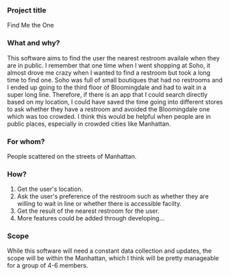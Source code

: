 ### Project title
Find Me the One

### What and why?
This software aims to find the user the nearest restroom availale when they are in public. I remember that one time when I went shopping at Soho, it almost drove me crazy when I wanted to find a restroom but took a long time to find one. Soho was full of small boutiques that had no restrooms and I ended up going to the third floor of Bloomingdale and had to wait in a super long line. Therefore, if there is an app that I could search directly based on my location, I could have saved the time going into different stores to ask whether they have a restroom and avoided the Bloomingdale one which was too crowded. I think this would be helpful when people are in public places, especially in crowded cities like Manhattan.

### For whom?
People scattered on the streets of Manhattan.

### How?
1. Get the user's location.
2. Ask the user's preference of the restroom such as whether they are willing to wait in line or whether there is accessible facilty.
3. Get the result of the nearest restroom for the user.
4. More features could be added through developing...

### Scope
While this software will need a constant data collection and updates, the scope will be within the Manhattan, which I think will be pretty manageable for a group of 4-6 members.